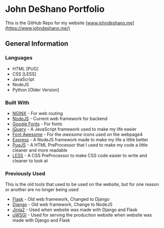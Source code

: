 # John DeShano Portfolio
This is the GitHub Repo for my website [www.johndeshano.me](https://www.johndeshano.me/)

## General Information

### Languages

* HTML [PUG]
* CSS [LESS]
* JavaScript
* NodeJS
* Python [Older Version]

### Built With

* [NGINX](https://www.nginx.com/) - For web routing
* [NodeJS](https://nodejs.org/) - Current web framework for backend
* [Google Fonts](https://fonts.google.com/) - For fonts
* [jQuery](https://jquery.com/) - A JavaScript framework used to make my life easier
* [Font Awesome](https://fontawesome.com/) - For the *awesome* icons used on the webpage4
* [Express](https://expressjs.com/) - A NodeJS framework made to make my life a little better
* [PugJS](https://pugjs.org/) - A HTML PreProcessor that I used to make my code a little cleaner and more readable
* [LESS](http://lesscss.org/) - A CSS PreProcessor to make CSS code easier to write and cleaner to look at

### Previously Used

This is the old tools that used to be used on the website, but for one reason or another are no longer being used

* [Flask](http://flask.pocoo.org/) - Old web framework, Changed to Django
* [Django](https://www.djangoproject.com/) - Old web framework, Change to NodeJS
* [Jinja2](http://jinja.pocoo.org/) - Used when website was made with Django and Flask
* [uWSGI](https://uwsgi-docs.readthedocs.io/) - Used for serving the production website when website was made with Django and Flask